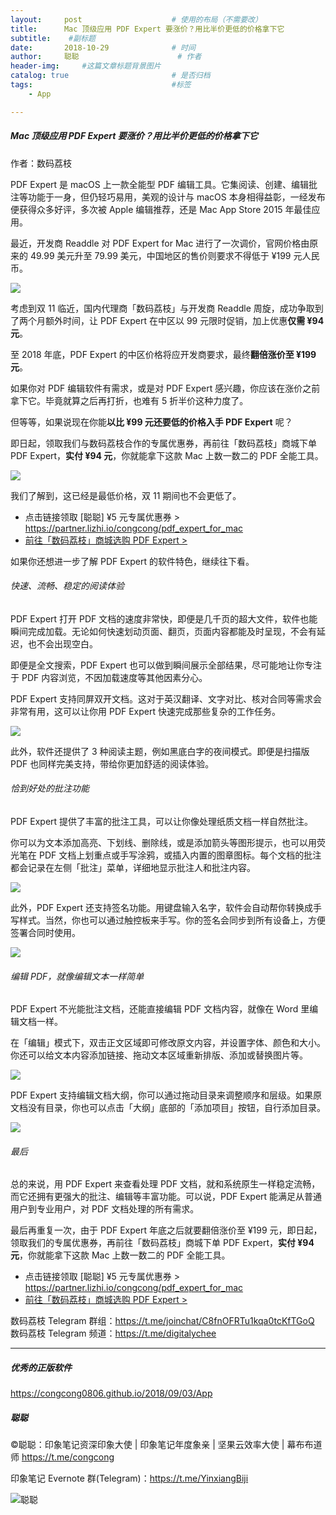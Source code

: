 ```yaml
---
layout:     post                    # 使用的布局（不需要改）
title:      Mac 顶级应用 PDF Expert 要涨价？用比半价更低的价格拿下它               # 标题 
subtitle:    #副标题
date:       2018-10-29              # 时间
author:     聪聪                      # 作者
header-img:     #这篇文章标题背景图片
catalog: true                       # 是否归档
tags:                               #标签
    - App

---
```


##### Mac 顶级应用 PDF Expert 要涨价？用比半价更低的价格拿下它

作者：数码荔枝

PDF Expert 是 macOS 上一款全能型 PDF 编辑工具。它集阅读、创建、编辑批注等功能于一身，但仍轻巧易用，美观的设计与 macOS 本身相得益彰，一经发布便获得众多好评，多次被 Apple 编辑推荐，还是 Mac App Store 2015 年最佳应用。

最近，开发商 Readdle 对 PDF Expert for Mac 进行了一次调价，官网价格由原来的 49.99 美元升至 79.99 美元，中国地区的售价则要求不得低于 ¥199 元人民币。

![](https://d2mxuefqeaa7sj.cloudfront.net/s_6E328FC4BA157CE2419D39948024A1582901B383D63D392EA0FD19B63C87E9DE_1540537692544_02.png)

考虑到双 11 临近，国内代理商「数码荔枝」与开发商 Readdle 周旋，成功争取到了两个月额外时间，让 PDF Expert 在中区以 99 元限时促销，加上优惠**仅需 ¥94 元**。

至 2018 年底，PDF Expert 的中区价格将应开发商要求，最终**翻倍涨价至 ¥199 元**。

如果你对 PDF 编辑软件有需求，或是对 PDF Expert 感兴趣，你应该在涨价之前拿下它。毕竟就算之后再打折，也难有 5 折半价这种力度了。

但等等，如果说现在你能**以比 ¥99 元还要低的价格入手 PDF Expert** 呢？

即日起，领取我们与数码荔枝合作的专属优惠券，再前往「数码荔枝」商城下单 PDF Expert，**实付 ¥94 元**，你就能拿下这款 Mac 上数一数二的 PDF 全能工具。

![](https://d2mxuefqeaa7sj.cloudfront.net/s_6E328FC4BA157CE2419D39948024A1582901B383D63D392EA0FD19B63C87E9DE_1540537812146_ptPD_600x3002x.png)

我们了解到，这已经是最低价格，双 11 期间也不会更低了。

- 点击链接领取 [聪聪] ¥5 元专属优惠券 > <https://partner.lizhi.io/congcong/pdf_expert_for_mac>
- [前往「数码荔枝」商城选购 PDF Expert >](https://partner.lizhi.io/congcong/pdf_expert_for_mac) 

如果你还想进一步了解 PDF Expert 的软件特色，继续往下看。

###### 快速、流畅、稳定的阅读体验

PDF Expert 打开 PDF 文档的速度非常快，即便是几千页的超大文件，软件也能瞬间完成加载。无论如何快速划动页面、翻页，页面内容都能及时呈现，不会有延迟，也不会出现空白。

即便是全文搜索，PDF Expert 也可以做到瞬间展示全部结果，尽可能地让你专注于 PDF 内容浏览，不因加载速度等其他因素分心。

PDF Expert 支持同屏双开文档。这对于英汉翻译、文字对比、核对合同等需求会非常有用，这可以让你用 PDF Expert 快速完成那些复杂的工作任务。

![](https://d2mxuefqeaa7sj.cloudfront.net/s_EC0F8FE6FBCF0A7FC6F135E848FD29A16694EAE8F44FB48D8EAF44ADC84F0BB4_1540357767463_2018-10-24.13-09-062x.jpg)

此外，软件还提供了 3 种阅读主题，例如黑底白字的夜间模式。即便是扫描版 PDF 也同样完美支持，带给你更加舒适的阅读体验。

###### 恰到好处的批注功能

PDF Expert 提供了丰富的批注工具，可以让你像处理纸质文档一样自然批注。

你可以为文本添加高亮、下划线、删除线，或是添加箭头等图形提示，也可以用荧光笔在 PDF 文档上划重点或手写涂鸦，或插入内置的图章图标。每个文档的批注都会记录在左侧「批注」菜单，详细地显示批注人和批注内容。

![](https://d2mxuefqeaa7sj.cloudfront.net/s_EC0F8FE6FBCF0A7FC6F135E848FD29A16694EAE8F44FB48D8EAF44ADC84F0BB4_1540357385511_pdf-expert-annotate.gif)

此外，PDF Expert 还支持签名功能。用键盘输入名字，软件会自动帮你转换成手写样式。当然，你也可以通过触控板来手写。你的签名会同步到所有设备上，方便签署合同时使用。

![](https://d2mxuefqeaa7sj.cloudfront.net/s_EC0F8FE6FBCF0A7FC6F135E848FD29A16694EAE8F44FB48D8EAF44ADC84F0BB4_1540359355907_2018-10-24.13-34-072x.jpg)

###### 编辑 PDF，就像编辑文本一样简单

PDF Expert 不光能批注文档，还能直接编辑 PDF 文档内容，就像在 Word 里编辑文档一样。

在「编辑」模式下，双击正文区域即可修改原文内容，并设置字体、颜色和大小。你还可以给文本内容添加链接、拖动文本区域重新排版、添加或替换图片等。

![](https://d2mxuefqeaa7sj.cloudfront.net/s_EC0F8FE6FBCF0A7FC6F135E848FD29A16694EAE8F44FB48D8EAF44ADC84F0BB4_1540358601053_pdf-expert-edit.gif)

PDF Expert 支持编辑文档大纲，你可以通过拖动目录来调整顺序和层级。如果原文档没有目录，你也可以点击「大纲」底部的「添加项目」按钮，自行添加目录。

![](http://ww1.sinaimg.cn/large/9b84e6acgy1fwwwgsgoirj20q00m3754.jpg)

###### 最后

总的来说，用 PDF Expert 来查看处理 PDF 文档，就和系统原生一样稳定流畅，而它还拥有更强大的批注、编辑等丰富功能。可以说，PDF Expert 能满足从普通用户到专业用户，对 PDF 文档处理的所有需求。

最后再重复一次，由于 PDF Expert 年底之后就要翻倍涨价至 ¥199 元，即日起，领取我们的专属优惠券，再前往「数码荔枝」商城下单 PDF Expert，**实付 ¥94 元**，你就能拿下这款 Mac 上数一数二的 PDF 全能工具。

- 点击链接领取 [聪聪] ¥5 元专属优惠券 > <https://partner.lizhi.io/congcong/pdf_expert_for_mac>
- [前往「数码荔枝」商城选购 PDF Expert >](https://partner.lizhi.io/congcong/pdf_expert_for_mac) 

数码荔枝 Telegram 群组：<https://t.me/joinchat/C8fnOFRTu1kqa0tcKfTGoQ>
数码荔枝 Telegram 频道：<https://t.me/digitalychee>

---

##### 优秀的正版软件
<https://congcong0806.github.io/2018/09/03/App>

##### 聪聪
&copy;聪聪：印象笔记资深印象大使 | 印象笔记年度象亲 | 坚果云效率大使 | 幕布布道师 <https://t.me/congcong>

印象笔记 Evernote 群(Telegram)：<https://t.me/YinxiangBiji>

![聪聪](https://i.v2ex.co/9dFf23f7.png)
